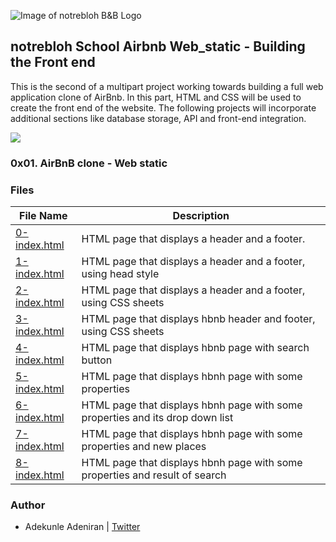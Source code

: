 ![Image of notrebloh B&B Logo](https://s3.amazonaws.com/intranet-projects-files/notreblohschool-higher-level_programming+/263/new-hbnb-Final.png)

## notrebloh School Airbnb Web_static - Building the Front end

This is the second of a multipart project working towards building a full web application clone of AirBnb. In this part, HTML and CSS will be used to create the front end of the website. 
The following projects will incorporate additional sections like database storage, API and front-end integration.


![](https://s3.amazonaws.com/intranet-projects-files/concepts/74/hbnb_step1.png)

### 0x01. AirBnB clone - Web static

### Files
File Name | Description
--- | ---
[0-index.html](./0-index.html) | HTML page that displays a header and a footer.
[1-index.html](./1-index.html) | HTML page that displays a header and a footer, using head style
[2-index.html](./2-index.html) | HTML page that displays a header and a footer, using CSS sheets
[3-index.html](./3-index.html) | HTML page that displays hbnb header and footer, using CSS sheets
[4-index.html](./4-index.html) | HTML page that displays hbnb page with search button
[5-index.html](./5-index.html) | HTML page that displays hbnh page with some properties
[6-index.html](./6-index.html) | HTML page that displays hbnh page with some properties and its drop down list
[7-index.html](./7-index.html) | HTML page that displays hbnh page with some properties and new places
[8-index.html](./8-index.html) | HTML page that displays hbnh page with some properties and result of search
### Author
* Adekunle Adeniran |  [Twitter](https://twitter.com/flourishcodes)
